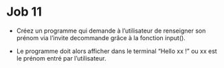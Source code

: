 # Job 11

* Créez un programme qui demande à l’utilisateur de renseigner son prénom via l’invite decommande grâce à la fonction input().

* Le programme doit alors afficher dans le terminal “Hello xx !” ou xx est le prénom entré par l’utilisateur.

